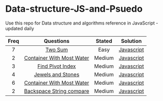 # Data-structure-JS-and-Psuedo

Use this repo for Data structure and algorithms reference in JavaScript - updated daily

| Freq | Questions                                                                             | Stated  | Solution                                                                                                                                                                                                                                      |
| :--: | :-----------------------------------------------------------------------------------: | :----:  | :-------------------------------------------------------------------------------------------------------------------------------------------------------------------------------------------------------------------------------------------: |
| 7    | [Two Sum](https://leetcode.com/problems/two-sum/)                                     | Easy    | [Javascript](https://github.com/RWambui/Data-structure-JS-and-Psuedo/blob/main/src/leetcode/1.TwoSum.js)                           |
| 2    | [Container With Most Water](https://leetcode.com/problems/container-with-most-water/) | Medium  | [Javascript](hhttps://github.com/RWambui/Data-structure-JS-and-Psuedo/blob/main/src/leetcode/11.ContainerWithMostWater.js) |
| 3    | [Find Pivot Index](https://leetcode.com/problems/find-pivot-index/)                   | Medium  | [Javascript](https://github.com/RWambui/Data-structure-JS-and-Psuedo/blob/main/src/leetcode/724-Find-Pivot-Index.js)               |
| 4    | [Jewels and Stones ](https://leetcode.com/problems/jewels-and-stones/)                | Medium  | [Javascript](https://github.com/RWambui/Data-structure-JS-and-Psuedo/blob/main/src/leetcode/771-Jewels-and-Stones.js)              |
| 6    | [Container With Most Water](https://leetcode.com/problems/container-with-most-water/) | Medium  | [Javascript](hhttps://github.com/RWambui/Data-structure-JS-and-Psuedo/blob/main/src/leetcode/11.ContainerWithMostWater.js) |
| 2    | [Backspace String compare ](https://leetcode.com/problems/backspace-string-compare/)  | Medium  | [Javascript](https://github.com/RWambui/Data-structure-JS-and-Psuedo/blob/main/src/leetcode/844-Backspace-String-Compare.js)       |